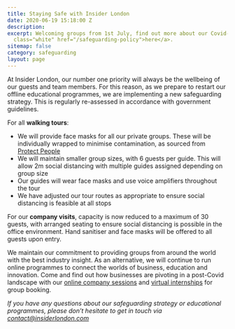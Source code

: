 ```yaml
---
title: Staying Safe with Insider London
date: 2020-06-19 15:18:00 Z
description: 
excerpt: Welcoming groups from 1st July, find out more about our Covid-19 safety <a
  class="white" href="/safeguarding-policy">here</a>.
sitemap: false
category: safeguarding
layout: page
---
```


At Insider London, our number one priority will always be the wellbeing of our guests and team members. For this reason, as we prepare to restart our offline educational programmes, we are implementing a new safeguarding strategy. This is regularly re-assessed in accordance with government guidelines.

For all **walking tours**:

* We will provide face masks for all our private groups. These will be individually wrapped to minimise contamination, as sourced from [Protect People](www.protectpeople.co.uk) 
* We will maintain smaller group sizes, with 6 guests per guide. This will allow 2m social distancing with multiple guides assigned depending on group size
* Our guides will wear face masks and use voice amplifiers throughout the tour
* We have adjusted our tour routes as appropriate to ensure social distancing is feasible at all stops

For our **company visits**, capacity is now reduced to a maximum of 30 guests, with arranged seating to ensure social distancing is possible in the office environment. Hand sanitiser and face masks will be offered to all guests upon entry.

We maintain our commitment to providing groups from around the world with the best industry insight. As an alternative, we will continue to run online programmes to connect the worlds of business, education and innovation. Come and find out how businesses are pivoting in a post-Covid landscape with our [online company sessions](https://www.insiderlondon.com/online-education/online-company-visits/) and [virtual internships](https://www.insiderlondon.com/online-education/virtual-internships/) for group booking.

*If you have any questions about our safeguarding strategy or educational programmes, please don’t hesitate to get in touch via [contact@insiderlondon.com](mailto:contact@insiderlondon.com)*